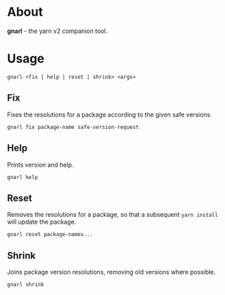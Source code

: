 # About

**gnarl** - the yarn v2 companion tool.

# Usage

```
gnarl <fix | help | reset | shrink> <args>
```

## Fix

Fixes the resolutions for a package according to the given safe versions.

```
gnarl fix package-name safe-version-request
```

## Help

Prints version and help.

```
gnarl help
```

## Reset

Removes the resolutions for a package, so that a subsequent `yarn install` will update the package.

```
gnarl reset package-names...
```

## Shrink

Joins package version resolutions, removing old versions where possible.

```
gnarl shrink
```